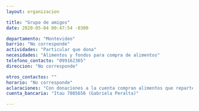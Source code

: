 ```yaml
---
layout: organizacion

title: "Grupo de amigos"
date: 2020-05-04 00:47:54 -0300

departamento: "Montevideo"
barrio: "No corresponde"
actividades: "Particular que dona"
necesidades: "Alimentos y fondos para compra de alimentos"
telefono_contacto: "099162365"
direccion: "No corresponde"

otros_contactos: ""
horario: "No corresponde"
aclaraciones: "Con donaciones a la cuenta compran alimentos que reparten a distintas ollas populares, principalmente por Marconi, Nuevo París y La Teja. También se pude coordinar con el número de contacto para que retiren donaciones a domicilio."
cuenta_bancaria: "Itau 7805656 (Gabriela Peralta)"

---
```

